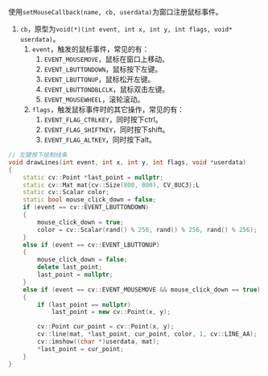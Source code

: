 使用`setMouseCallback(name, cb, userdata)`为窗口注册鼠标事件。

1. `cb`，原型为`void(*)(int event, int x, int y, int flags, void* userdata)`。
   1. `event`，触发的鼠标事件，常见的有：
      1. `EVENT_MOUSEMOVE`，鼠标在窗口上移动。
      2. `EVENT_LBUTTONDOWN`，鼠标按下左键。
      3. `EVENT_LBUTTONUP`，鼠标松开左键。
      4. `EVENT_LBUTTONDBLCLK`，鼠标双击左键。
      5. `EVENT_MOUSEWHEEL`，滚轮滚动。
   2. `flags`，触发鼠标事件时的其它操作，常见的有：
      1. `EVENT_FLAG_CTRLKEY`，同时按下ctrl。
      2. `EVENT_FLAG_SHIFTKEY`，同时按下shift。
      3. `EVENT_FLAG_ALTKEY`，同时按下alt。

```cpp
// 左键按下绘制线条
void drawLines(int event, int x, int y, int flags, void *userdata)
{
	static cv::Point *last_point = nullptr;
	static cv::Mat mat{cv::Size(800, 800), CV_8UC3};L
	static cv::Scalar color;
	static bool mouse_click_down = false;
	if (event == cv::EVENT_LBUTTONDOWN)
	{
		mouse_click_down = true;
		color = cv::Scalar(rand() % 256, rand() % 256, rand() % 256);
	}
	else if (event == cv::EVENT_LBUTTONUP)
	{
		mouse_click_down = false;
		delete last_point;
		last_point = nullptr;
	}
	else if (event == cv::EVENT_MOUSEMOVE && mouse_click_down == true) // 持续按下
	{
		if (last_point == nullptr)
			last_point = new cv::Point(x, y);

		cv::Point cur_point = cv::Point(x, y);
		cv::line(mat, *last_point, cur_point, color, 1, cv::LINE_AA);
		cv::imshow((char *)userdata, mat);
		*last_point = cur_point;
	}
}
```

